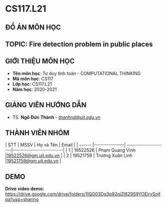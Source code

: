 # CS117.L21

## ĐỒ ÁN MÔN HỌC

## TOPIC: Fire detection problem in public places

## GIỚI THIỆU MÔN HỌC
<a name="gioithieumonhoc"></a>
* **Tên môn học**: Tư duy tính toán - COMPUTATIONAL THINKING
* **Mã môn học**: CS117
* **Lớp học**: CS117.L21
* **Năm học**: 2020-2021

## GIẢNG VIÊN HƯỚNG DẪN
<a name="giangvien"></a>
* TS. **Ngô Đức Thành** - *thanhnd@uit.edu.vn*


## THÀNH VIÊN NHÓM
<a name="thanhvien"></a>
| STT    | MSSV          | Họ và Tên           | Email                   |
| ------ |---------------| --------------------|-------------------------|
| 1      | 19522526      | Phạm Quang Vinh     |19522526@gm.uit.edu.vn   |
| 2      | 19521759      | Trương Xuân Linh    |19521759@gm.uit.edu.vn   |

## DEMO

**Drive video demo:** https://drive.google.com/drive/folders/1IQG03Dg3p92qjZI629S9YOElrvSojfpa?usp=sharing
